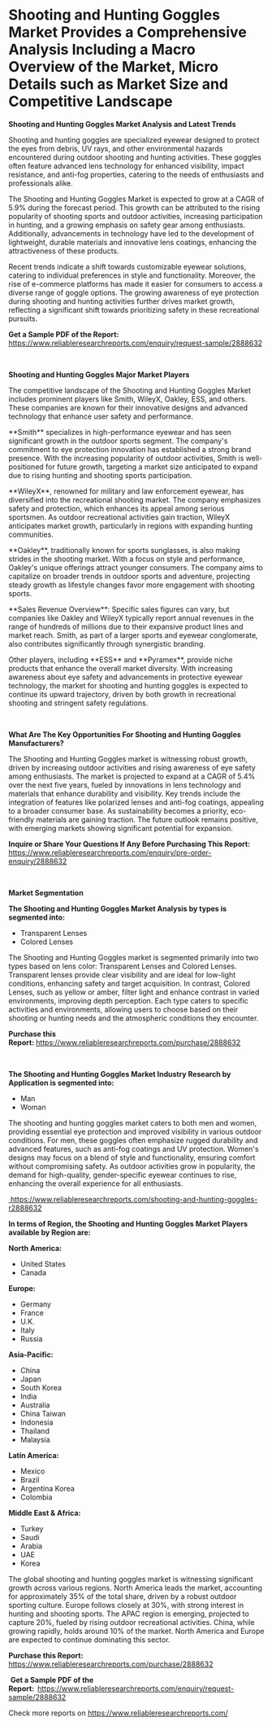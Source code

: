 <p><h1>Shooting and Hunting Goggles Market Provides a Comprehensive Analysis Including a Macro Overview of the Market, Micro Details such as Market Size and Competitive Landscape</h1></p><p><strong>Shooting and Hunting Goggles Market Analysis and Latest Trends</strong></p>
<p><p>Shooting and hunting goggles are specialized eyewear designed to protect the eyes from debris, UV rays, and other environmental hazards encountered during outdoor shooting and hunting activities. These goggles often feature advanced lens technology for enhanced visibility, impact resistance, and anti-fog properties, catering to the needs of enthusiasts and professionals alike.</p><p>The Shooting and Hunting Goggles Market is expected to grow at a CAGR of 5.9% during the forecast period. This growth can be attributed to the rising popularity of shooting sports and outdoor activities, increasing participation in hunting, and a growing emphasis on safety gear among enthusiasts. Additionally, advancements in technology have led to the development of lightweight, durable materials and innovative lens coatings, enhancing the attractiveness of these products.</p><p>Recent trends indicate a shift towards customizable eyewear solutions, catering to individual preferences in style and functionality. Moreover, the rise of e-commerce platforms has made it easier for consumers to access a diverse range of goggle options. The growing awareness of eye protection during shooting and hunting activities further drives market growth, reflecting a significant shift towards prioritizing safety in these recreational pursuits.</p></p>
<p><strong>Get a Sample PDF of the Report:&nbsp;</strong> <a href="https://www.reliableresearchreports.com/enquiry/request-sample/2888632?utm_campaign=3492&utm_medium=2&utm_source=Github&utm_content=ia&utm_term=14032025&utm_id=shooting-and-hunting-goggles">https://www.reliableresearchreports.com/enquiry/request-sample/2888632</a></p>
<p>&nbsp;</p>
<p><strong>Shooting and Hunting Goggles Major Market Players</strong></p>
<p><p>The competitive landscape of the Shooting and Hunting Goggles Market includes prominent players like Smith, WileyX, Oakley, ESS, and others. These companies are known for their innovative designs and advanced technology that enhance user safety and performance.</p><p>**Smith** specializes in high-performance eyewear and has seen significant growth in the outdoor sports segment. The company's commitment to eye protection innovation has established a strong brand presence. With the increasing popularity of outdoor activities, Smith is well-positioned for future growth, targeting a market size anticipated to expand due to rising hunting and shooting sports participation.</p><p>**WileyX**, renowned for military and law enforcement eyewear, has diversified into the recreational shooting market. The company emphasizes safety and protection, which enhances its appeal among serious sportsmen. As outdoor recreational activities gain traction, WileyX anticipates market growth, particularly in regions with expanding hunting communities.</p><p>**Oakley**, traditionally known for sports sunglasses, is also making strides in the shooting market. With a focus on style and performance, Oakley's unique offerings attract younger consumers. The company aims to capitalize on broader trends in outdoor sports and adventure, projecting steady growth as lifestyle changes favor more engagement with shooting sports.</p><p>**Sales Revenue Overview**: Specific sales figures can vary, but companies like Oakley and WileyX typically report annual revenues in the range of hundreds of millions due to their expansive product lines and market reach. Smith, as part of a larger sports and eyewear conglomerate, also contributes significantly through synergistic branding.</p><p>Other players, including **ESS** and **Pyramex**, provide niche products that enhance the overall market diversity. With increasing awareness about eye safety and advancements in protective eyewear technology, the market for shooting and hunting goggles is expected to continue its upward trajectory, driven by both growth in recreational shooting and stringent safety regulations.</p></p>
<p>&nbsp;</p>
<p><strong>What Are The Key Opportunities For Shooting and Hunting Goggles Manufacturers?</strong></p>
<p><p>The Shooting and Hunting Goggles market is witnessing robust growth, driven by increasing outdoor activities and rising awareness of eye safety among enthusiasts. The market is projected to expand at a CAGR of 5.4% over the next five years, fueled by innovations in lens technology and materials that enhance durability and visibility. Key trends include the integration of features like polarized lenses and anti-fog coatings, appealing to a broader consumer base. As sustainability becomes a priority, eco-friendly materials are gaining traction. The future outlook remains positive, with emerging markets showing significant potential for expansion.</p></p>
<p><strong>Inquire or Share Your Questions If Any Before Purchasing This Report:</strong> <a href="https://www.reliableresearchreports.com/enquiry/pre-order-enquiry/2888632?utm_campaign=3492&utm_medium=2&utm_source=Github&utm_content=ia&utm_term=14032025&utm_id=shooting-and-hunting-goggles">https://www.reliableresearchreports.com/enquiry/pre-order-enquiry/2888632</a></p>
<p>&nbsp;</p>
<p><strong>Market Segmentation</strong></p>
<p><strong>The Shooting and Hunting Goggles Market Analysis by types is segmented into:</strong></p>
<p><ul><li>Transparent Lenses</li><li>Colored Lenses</li></ul></p>
<p><p>The Shooting and Hunting Goggles market is segmented primarily into two types based on lens color: Transparent Lenses and Colored Lenses. Transparent lenses provide clear visibility and are ideal for low-light conditions, enhancing safety and target acquisition. In contrast, Colored Lenses, such as yellow or amber, filter light and enhance contrast in varied environments, improving depth perception. Each type caters to specific activities and environments, allowing users to choose based on their shooting or hunting needs and the atmospheric conditions they encounter.</p></p>
<p><strong>Purchase this Report:&nbsp;</strong><a href="https://www.reliableresearchreports.com/purchase/2888632?utm_campaign=3492&utm_medium=2&utm_source=Github&utm_content=ia&utm_term=14032025&utm_id=shooting-and-hunting-goggles">https://www.reliableresearchreports.com/purchase/2888632</a></p>
<p>&nbsp;</p>
<p><strong>The Shooting and Hunting Goggles Market Industry Research by Application is segmented into:</strong></p>
<p><ul><li>Man</li><li>Woman</li></ul></p>
<p><p>The shooting and hunting goggles market caters to both men and women, providing essential eye protection and improved visibility in various outdoor conditions. For men, these goggles often emphasize rugged durability and advanced features, such as anti-fog coatings and UV protection. Women's designs may focus on a blend of style and functionality, ensuring comfort without compromising safety. As outdoor activities grow in popularity, the demand for high-quality, gender-specific eyewear continues to rise, enhancing the overall experience for all enthusiasts.</p></p>
<p><a href="https://www.reliableresearchreports.com/shooting-and-hunting-goggles-r2888632?utm_campaign=3492&utm_medium=2&utm_source=Github&utm_content=ia&utm_term=14032025&utm_id=shooting-and-hunting-goggles">&nbsp;https://www.reliableresearchreports.com/shooting-and-hunting-goggles-r2888632</a></p>
<p><strong>In terms of Region, the Shooting and Hunting Goggles Market Players available by Region are:</strong></p>
<p>
    <p> <strong> North America: </strong>
        <ul>
            <li>United States</li>
            <li>Canada</li>
        </ul>
        </p> 
    <p> <strong> Europe: </strong>
        <ul>
            <li>Germany</li>
            <li>France</li>
            <li>U.K.</li>
            <li>Italy</li>
            <li>Russia</li>
        </ul>
        </p> 
    <p> <strong> Asia-Pacific: </strong>
        <ul>
            <li>China</li>
            <li>Japan</li>
            <li>South Korea</li>
            <li>India</li>
            <li>Australia</li>
            <li>China Taiwan</li>
            <li>Indonesia</li>
            <li>Thailand</li>
            <li>Malaysia</li>
        </ul>
        </p> 
    <p> <strong> Latin America: </strong>
        <ul>
            <li>Mexico</li>
            <li>Brazil</li>
            <li>Argentina Korea</li>
            <li>Colombia</li>
        </ul>
        </p> 
    <p> <strong> Middle East & Africa: </strong>
        <ul>
            <li>Turkey</li>
            <li>Saudi</li>
            <li>Arabia</li>
            <li>UAE</li>
            <li>Korea</li>
        </ul>
    </p>
    </p>
<p><p>The global shooting and hunting goggles market is witnessing significant growth across various regions. North America leads the market, accounting for approximately 35% of the total share, driven by a robust outdoor sporting culture. Europe follows closely at 30%, with strong interest in hunting and shooting sports. The APAC region is emerging, projected to capture 20%, fueled by rising outdoor recreational activities. China, while growing rapidly, holds around 10% of the market. North America and Europe are expected to continue dominating this sector.</p></p>
<p><strong>Purchase this Report: </strong><a href="https://www.reliableresearchreports.com/purchase/2888632?utm_campaign=3492&utm_medium=2&utm_source=Github&utm_content=ia&utm_term=14032025&utm_id=shooting-and-hunting-goggles">https://www.reliableresearchreports.com/purchase/2888632</a></p>
<p>&nbsp;<strong>Get a Sample PDF of the Report:&nbsp;&nbsp;</strong><a href="https://www.reliableresearchreports.com/enquiry/request-sample/2888632?utm_campaign=3492&utm_medium=2&utm_source=Github&utm_content=ia&utm_term=14032025&utm_id=shooting-and-hunting-goggles">https://www.reliableresearchreports.com/enquiry/request-sample/2888632</a></p>
<p><strong></strong></p>
<p>Check more reports on <a href="https://www.reliableresearchreports.com/?utm_campaign=3492&utm_medium=2&utm_source=Github&utm_content=ia&utm_term=14032025&utm_id=shooting-and-hunting-goggles">https://www.reliableresearchreports.com/</a></p>